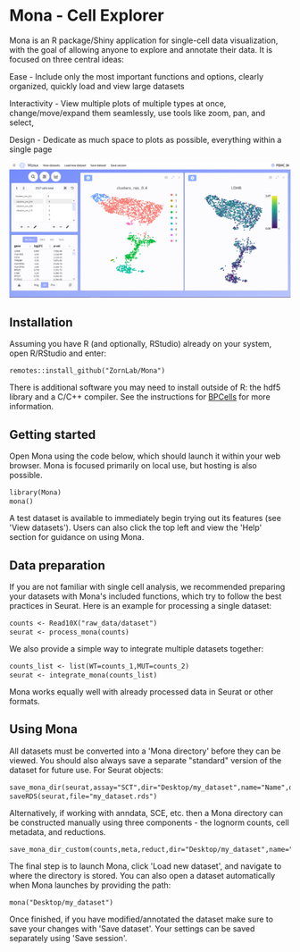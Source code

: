 # Mona - Cell Explorer

Mona is an R package/Shiny application for single-cell data visualization, with the goal of allowing anyone to explore and annotate their data. It is focused on three central ideas:


Ease - Include only the most important functions and options, clearly organized, quickly load and view large datasets 

Interactivity - View multiple plots of multiple types at once, change/move/expand them seamlessly, use tools like zoom, pan, and select, 

Design - Dedicate as much space to plots as possible, everything within a single page


![](github/screenshot.png)


## Installation

Assuming you have R (and optionally, RStudio) already on your system, open R/RStudio and enter:

```
remotes::install_github("ZornLab/Mona")
```
There is additional software you may need to install outside of R: the hdf5 library and a C/C++ compiler. See the instructions for [BPCells](https://github.com/bnprks/BPCells) for more information.

## Getting started

Open Mona using the code below, which should launch it within your web browser. Mona is focused primarily on local use, but hosting is also possible.

```
library(Mona)
mona()
```

A test dataset is available to immediately begin trying out its features (see 'View datasets'). Users can also click the top left and view the 'Help' section for guidance on using Mona.

## Data preparation

If you are not familiar with single cell analysis, we recommended preparing your datasets with Mona's included functions, which try to follow the best practices in Seurat. Here is an example for processing a single dataset: 

```
counts <- Read10X("raw_data/dataset")
seurat <- process_mona(counts)
```

We also provide a simple way to integrate multiple datasets together:

```
counts_list <- list(WT=counts_1,MUT=counts_2)
seurat <- integrate_mona(counts_list)
```

Mona works equally well with already processed data in Seurat or other formats. 

## Using Mona

All datasets must be converted into a 'Mona directory' before they can be viewed. You should also always save a separate "standard" version of the dataset for future use. For Seurat objects:

```
save_mona_dir(seurat,assay="SCT",dir="Desktop/my_dataset",name="Name",description="Description",species="human")
saveRDS(seurat,file="my_dataset.rds")
```

Alternatively, if working with anndata, SCE, etc. then a Mona directory can be constructed manually using three components - the lognorm counts, cell metadata, and reductions.

```
save_mona_dir_custom(counts,meta,reduct,dir="Desktop/my_dataset",name="Name",description="Description",species="human")
```

The final step is to launch Mona, click 'Load new dataset', and navigate to where the directory is stored. You can also open a dataset automatically when Mona launches by providing the path:

```
mona("Desktop/my_dataset")
```

Once finished, if you have modified/annotated the dataset make sure to save your changes with 'Save dataset'. Your settings can be saved separately using 'Save session'. 

